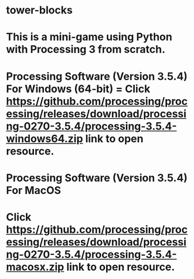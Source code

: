 # tower-blocks
# This is a mini-game using Python with Processing 3 from scratch.
 # Processing Software (Version 3.5.4) For Windows (64-bit) = Click https://github.com/processing/processing/releases/download/processing-0270-3.5.4/processing-3.5.4-windows64.zip link to open resource.

# Processing Software (Version 3.5.4) For MacOS
# Click https://github.com/processing/processing/releases/download/processing-0270-3.5.4/processing-3.5.4-macosx.zip link to open resource.

